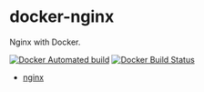 docker-nginx
============

Nginx with Docker.

[![Docker Automated build](https://img.shields.io/docker/automated/syoya/nginx.svg)](https://hub.docker.com/r/syoya/nginx/)
[![Docker Build Status](https://img.shields.io/docker/build/syoya/nginx.svg)](https://hub.docker.com/r/syoya/nginx/)

- [nginx](https://nginx.org)